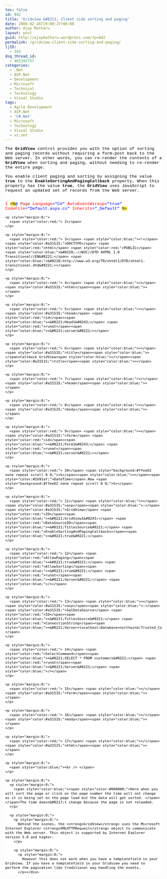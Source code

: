 ```yaml
---
toc: false
id: 842
title: 'Gridview &#8211; Client side sorting and paging'
date: 2009-02-26T19:00:27+00:00
author: Ajay Matharu
layout: post
guid: http://ajaymatharu.wordpress.com/?p=842
permalink: /gridview-client-side-sorting-and-paging/
ljID:
  - 193
dsq_thread_id:
  - 465391757
categories:
  - .Net
  - ASP.Net
  - Development
  - Microsoft
  - Technical
  - Technology
  - Visual Studio
tags:
  - Agile Development
  - ASP.Net
  - 'C#.Net'
  - Microsoft
  - Technology
  - Visual Studio
  - vs.net
---
```

<!-- {\rtf1\ansi\ansicpg\lang1024\noproof65001\uc1 \deff0{\fonttbl{\f0\fnil\fcharset0\fprq1 Courier New;}}{\colortbl;??\red0\green0\blue0;\red255\green238\blue98;\red0\green0\blue255;\red255\green255\blue255;\red163\green21\blue21;\red255\green0\blue0;\red43\green145\blue175;}??\fs20 \cb2\highlight2 <%\cf3\cb0\highlight0 @\cf0  \cf5 Page\cf0  \cf6 Language\cf3 ="C#"\cf0  \cf6 AutoEventWireup\cf3 ="true"\cf0  \cf6 CodeFile\cf3 ="Default.aspx.cs"\cf0  \cf6 Inherits\cf3 ="_Default"\cf0  \cb2\highlight2 %>\par ??\par ??\cf3\cb0\highlight0 <!\cf5 DOCTYPE\cf0  \cf6 html\cf0  \cf6 PUBLIC\cf0  \cf3 "-//W3C//DTD XHTML 1.0 Transitional//EN"\cf0  \cf3 "http://www.w3.org/TR/xhtml1/DTD/xhtml1-transitional.dtd">\par ??<\cf5 html\cf3 >\par ??<\cf5 head\cf0  \cf6 id\cf3 ="Head1"\cf0  \cf6 runat\cf3 ="server">\par ??\cf0     \cf3 <\cf5 title\cf3 >\cf0 Callback GridView\cf3 </\cf5 title\cf3 >\par ??</\cf5 head\cf3 >\par ??<\cf5 body\cf3 >\par ??\cf0     \cf3 <\cf5 form\cf0  \cf6 id\cf3 ="Form1"\cf0  \cf6 runat\cf3 ="server">\par ??\cf0     \cb2\highlight2 <%\cf3\cb0\highlight0 =\cf7 DateTime\cf0 .Now \cb2\highlight2 %>\par ??\cb0\highlight0     \cf3 <\cf5 asp\cf3 :\cf5 GridView\cf0  \cf6 ID\cf3 ="GridView1"\cf0  \cf6 DataSourceID\cf3 ="TitlesSource"\cf0  \cf6 EnableSortingAndPagingCallbacks\cf3 ="true"\par ??\cf0         \cf6 AllowPaging\cf3 ="true"\cf0  \cf6 AllowSorting\cf3 ="true"\cf0  \cf6 runat\cf3 ="Server"\cf0  \cf3 />\par ??\cf0     \cf3 <\cf5 asp\cf3 :\cf5 SqlDataSource\cf0  \cf6 ID\cf3 ="TitlesSource"\cf0  \cf6 ConnectionString\cf3 ="Server=localhost;Database=northwind;Trusted_Connection=true"\par ??\cf0         \cf6 SelectCommand\cf3 ="SELECT * FROM customers"\cf0  \cf6 runat\cf3 ="Server"\cf0  \cf3 />\par ??\cf0     \cf3 </\cf5 form\cf3 >\par ??</\cf5 body\cf3 >\par ??</\cf5 html\cf3 >\par ??} -->

<div style="background:white none repeat scroll 0 0;font-family:Courier New;font-size:10pt;color:black;">
  <p>
    The <strong>GridView</strong> control provides you with the option of sorting and paging records without requiring a form-post back to the Web server. In other words, you can re-render the contents of a <strong>GridView</strong> when sorting and paging, without needing to re-render the entire page.
  </p>
  
  <p>
    You enable client paging and sorting by assigning the value <strong>true</strong> to the <strong>EnableSortingAndPagingCallback</strong> property. When this property has the value <strong>true</strong>, the <strong>GridView</strong> uses JavaScript to request an updated set of records from the Web server.
  </p>
  
  <p style="margin:0;">
    <span style="color:red;"><br /> </span>
  </p>
  
  <p style="margin:0;">
    <p style="margin:0;">
      <span style="color:red;"> 1</span> <span style="background:#ffee62 none repeat scroll 0 0;"><%</span><span style="color:blue;">@</span> <span style="color:#a31515;">Page</span> <span style="color:red;">Language</span><span style="color:blue;">=&#8221;C#&#8221;</span> <span style="color:red;">AutoEventWireup</span><span style="color:blue;">=&#8221;true&#8221;</span> <span style="color:red;">CodeFile</span><span style="color:blue;">=&#8221;Default.aspx.cs&#8221;</span> <span style="color:red;">Inherits</span><span style="color:blue;">=&#8221;_Default&#8221;</span> <span style="background:#ffee62 none repeat scroll 0 0;">%></span>
    </p>
    
    <p style="margin:0;">
      <span style="color:red;"> 2</span>
    </p>
    
    <p style="margin:0;">
      <span style="color:red;"> 3</span> <span style="color:blue;"><!</span><span style="color:#a31515;">DOCTYPE</span> <span style="color:red;">html</span> <span style="color:red;">PUBLIC</span> <span style="color:blue;">&#8220;-//W3C//DTD XHTML 1.0 Transitional//EN&#8221;</span> <span style="color:blue;">&#8220;http://www.w3.org/TR/xhtml1/DTD/xhtml1-transitional.dtd&#8221;></span>
    </p>
    
    <p style="margin:0;">
      <span style="color:red;"> 4</span> <span style="color:blue;"><</span><span style="color:#a31515;">html</span><span style="color:blue;">></span>
    </p>
    
    <p style="margin:0;">
      <span style="color:red;"> 5</span> <span style="color:blue;"><</span><span style="color:#a31515;">head</span> <span style="color:red;">id</span><span style="color:blue;">=&#8221;Head1&#8243;</span> <span style="color:red;">runat</span><span style="color:blue;">=&#8221;server&#8221;></span>
    </p>
    
    <p style="margin:0;">
      <span style="color:red;"> 6</span> <span style="color:blue;"><</span><span style="color:#a31515;">title</span><span style="color:blue;">></span>Callback GridView<span style="color:blue;"></</span><span style="color:#a31515;">title</span><span style="color:blue;">></span>
    </p>
    
    <p style="margin:0;">
      <span style="color:red;"> 7</span> <span style="color:blue;"></</span><span style="color:#a31515;">head</span><span style="color:blue;">></span>
    </p>
    
    <p style="margin:0;">
      <span style="color:red;"> 8</span> <span style="color:blue;"><</span><span style="color:#a31515;">body</span><span style="color:blue;">></span>
    </p>
    
    <p style="margin:0;">
      <span style="color:red;"> 9</span> <span style="color:blue;"><</span><span style="color:#a31515;">form</span> <span style="color:red;">id</span><span style="color:blue;">=&#8221;Form1&#8243;</span> <span style="color:red;">runat</span><span style="color:blue;">=&#8221;server&#8221;></span>
    </p>
    
    <p style="margin:0;">
      <span style="color:red;"> 10</span> <span style="background:#ffee62 none repeat scroll 0 0;"><%</span><span style="color:blue;">=</span><span style="color:#2b91af;">DateTime</span>.Now <span style="background:#ffee62 none repeat scroll 0 0;">%></span>
    </p>
    
    <p style="margin:0;">
      <span style="color:red;"> 11</span> <span style="color:blue;"><</span><span style="color:#a31515;">asp</span><span style="color:blue;">:</span><span style="color:#a31515;">GridView</span> <span style="color:red;">ID</span><span style="color:blue;">=&#8221;GridView1&#8243;</span> <span style="color:red;">DataSourceID</span><span style="color:blue;">=&#8221;TitlesSource&#8221;</span> <span style="color:red;">EnableSortingAndPagingCallbacks</span><span style="color:blue;">=&#8221;true&#8221;</span>
    </p>
    
    <p style="margin:0;">
      <span style="color:red;"> 12</span> <span style="color:red;">AllowPaging</span><span style="color:blue;">=&#8221;true&#8221;</span> <span style="color:red;">AllowSorting</span><span style="color:blue;">=&#8221;true&#8221;</span> <span style="color:red;">runat</span><span style="color:blue;">=&#8221;Server&#8221;</span> <span style="color:blue;">/></span>
    </p>
    
    <p style="margin:0;">
      <span style="color:red;"> 13</span> <span style="color:blue;"><</span><span style="color:#a31515;">asp</span><span style="color:blue;">:</span><span style="color:#a31515;">SqlDataSource</span> <span style="color:red;">ID</span><span style="color:blue;">=&#8221;TitlesSource&#8221;</span> <span style="color:red;">ConnectionString</span><span style="color:blue;">=&#8221;Server=localhost;Database=northwind;Trusted_Connection=true&#8221;</span>
    </p>
    
    <p style="margin:0;">
      <span style="color:red;"> 14</span> <span style="color:red;">SelectCommand</span><span style="color:blue;">=&#8221;SELECT * FROM customers&#8221;</span> <span style="color:red;">runat</span><span style="color:blue;">=&#8221;Server&#8221;</span> <span style="color:blue;">/></span>
    </p>
    
    <p style="margin:0;">
      <span style="color:red;"> 15</span> <span style="color:blue;"></</span><span style="color:#a31515;">form</span><span style="color:blue;">></span>
    </p>
    
    <p style="margin:0;">
      <span style="color:red;"> 16</span> <span style="color:blue;"></</span><span style="color:#a31515;">body</span><span style="color:blue;">></span>
    </p>
    
    <p style="margin:0;">
      <span style="color:red;"> 17</span> <span style="color:blue;"></</span><span style="color:#a31515;">html</span><span style="color:blue;">></span>
    </p>
    
    <p style="margin:0;">
      <span style="color:blue;"><br /> </span>
    </p>
    
    <p style="margin:0;">
      <p style="margin:0;">
        <span style="color:blue;"><span style="color:#000000;">Here when you will sort the page or click on the page number the time will not change as it is being set on the page load but the data will get sorted. </span></span>The time doesn&#8217;t change because the page is not reloaded.
      </p>
      
      <p style="margin:0;">
        <p style="margin:0;">
          Behind the scenes, the <strong>GridView</strong> uses the Microsoft Internet Explorer <strong>XMLHTTPRequest</strong> object to communicate with the Web server. This object is supported by Internet Explorer version 5.0 and higher.
        </p>
        
        <p style="margin:0;">
          <p style="margin:0;">
            However this does not work when you have a templatefield in your Gridview. If you have a templatefield in your Gridview you need to perform the pagination like traditional way handling the events.
          </p></div>
